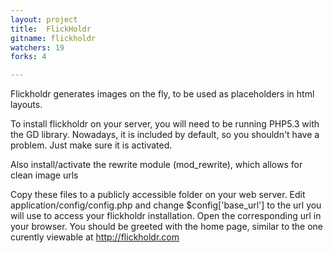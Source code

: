 ```yaml
---
layout: project
title:  FlickHoldr
gitname: flickholdr
watchers: 19
forks: 4

---
```



Flickholdr generates images on the fly, to be used as placeholders in html layouts.

To install flickholdr on your server, you will need to be running PHP5.3 with the GD library. Nowadays, it is
included by default, so you shouldn't have a problem. Just make sure it is activated.

Also install/activate the rewrite module (mod_rewrite), which allows for clean image urls

Copy these files to a publicly accessible folder on your web server. Edit application/config/config.php
and change $config['base_url'] to the url you will use to access your flickholdr installation.
Open the corresponding url in your browser. You should be greeted with the home page, similar to the one curently viewable at http://flickholdr.com